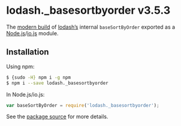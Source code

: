# lodash._basesortbyorder v3.5.3

The [modern build](https://github.com/lodash/lodash/wiki/Build-Differences) of [lodash’s](https://lodash.com/) internal `baseSortByOrder` exported as a [Node.js](http://nodejs.org/)/[io.js](https://iojs.org/) module.

## Installation

Using npm:

```bash
$ {sudo -H} npm i -g npm
$ npm i --save lodash._basesortbyorder
```

In Node.js/io.js:

```js
var baseSortByOrder = require('lodash._basesortbyorder');
```

See the [package source](https://github.com/lodash/lodash/blob/3.5.3-npm-packages/lodash._basesortbyorder) for more details.
